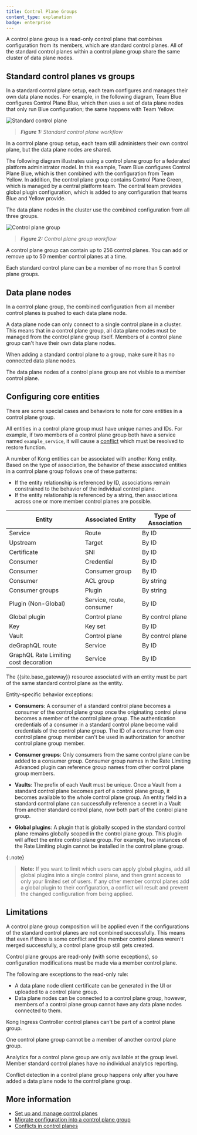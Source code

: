 ```yaml
---
title: Control Plane Groups
content_type: explanation
badge: enterprise
---
```


A control plane group is a read-only control plane that combines configuration from
its members, which are standard control planes. All of the standard control planes within a 
control plane group share the same cluster of data plane nodes. 

## Standard control planes vs groups

In a standard control plane setup, each team configures and manages their own data plane nodes.
For example, in the following diagram, Team Blue configures Control Plane Blue, which then uses a set of data plane nodes that only run Blue configuration; the same happens with Team Yellow.

![Standard control plane](/assets/images/docs/konnect/konnect-control-plane.svg)
> _**Figure 1:** Standard control plane workflow_

In a control plane group setup, each team still administers their own control plane, but the data plane nodes are shared. 

The following diagram illustrates using a control plane group for a federated platform administrator model. In this example, Team Blue configures Control Plane Blue, which is then combined with the configuration from Team Yellow. In addition, the control plane group contains Control Plane Green, which is managed by a central platform team. The central team provides global plugin configuration, which is added to any configuration that teams Blue and Yellow provide.

The data plane nodes in the cluster use the combined configuration from all three groups.

![Control plane group](/assets/images/docs/konnect/konnect-control-plane-group.svg)
> _**Figure 2:** Control plane group workflow_

A control plane group can contain up to 256 control planes. 
You can add or remove up to 50 member control planes at a time.

Each standard control plane can be a member of no more than 5 control plane groups.

## Data plane nodes

In a control plane group, the combined configuration from all member control planes is pushed to each data plane node.

A data plane node can only connect to a single control plane in a cluster.
This means that in a control plane group, all data plane nodes must be managed from the control plane group itself. 
Members of a control plane group can't have their own data plane nodes. 

When adding a standard control plane to a group, make sure it has no connected data plane nodes.

The data plane nodes of a control plane group are not visible to a member control plane.

## Configuring core entities

There are some special cases and behaviors to note for core entities in a control plane group.

All entities in a control plane group must have unique names and IDs. 
For example, if two members of a control plane group both have a service named `example_service`, 
it will cause a [conflict](/konnect/gateway-manager/control-plane-groups/conflicts/) which must be resolved to restore function.

A number of Kong entities can be associated with another Kong entity.
Based on the type of association, the behavior of these associated entities in a control plane group follows one of these patterns:
* If the entity relationship is referenced by ID, associations remain constrained to the behavior of the individual control plane.
* If the entity relationship is referenced by a string, then associations across one or more member control planes are possible.

Entity | Associated Entity | Type of Association
-------|-------------------|--------------------
Service | Route | By ID
Upstream | Target | By ID
Certificate | SNI | By ID
Consumer | Credential | By ID
Consumer | Consumer group | By ID
Consumer | ACL group | By string
Consumer groups | Plugin | By string
Plugin (Non-Global) | Service, route, consumer | By ID
Global plugin | Control plane | By control plane
Key | Key set | By ID
Vault | Control plane| By control plane
deGraphQL route | Service | By ID
GraphQL Rate Limiting cost decoration | Service | By ID

The {{site.base_gateway}} resource associated with an entity must be part of the same standard control plane as the entity.

Entity-specific behavior exceptions:
* **Consumers**: A consumer of a standard control plane becomes a consumer of the control plane group once the originating 
control plane becomes a member of the control plane group.
The authentication credentials of a consumer in a standard control plane become valid credentials of the control plane group.
The ID of a consumer from one control plane group member can't be used in authorization for another control plane group member.

* **Consumer groups**: Only consumers from the same control plane can be added to a consumer group.
Consumer group names in the Rate Limiting Advanced plugin can reference group names from other control plane group members.

* **Vaults**: The prefix of each Vault must be unique.
Once a Vault from a standard control plane becomes part of a control plane group, it becomes available to the whole control plane group.
An entity field in a standard control plane can successfully reference a secret in a Vault from another standard control plane, now both part of the control plane group.

* **Global plugins**: A plugin that is globally scoped in the standard control plane remains globally scoped in the control plane group. 
This plugin will affect the entire control plane group.
For example, two instances of the Rate Limiting plugin cannot be installed in the control plane group.

{:.note}
> **Note:** If you want to limit which users can apply global plugins, add all global plugins into a single control plane, and then grant access to only your limited set of users. If any other member control planes add a global plugin to their configuration, a conflict will result and prevent the changed configuration from being applied.

## Limitations

A control plane group composition will be applied even if the configurations of the standard control planes are not combined successfully. 
This means that even if there is some conflict and the member control planes weren't merged successfully, a control plane group still gets created.

Control plane groups are read-only (with some exceptions), so configuration modifications must be made via a member control plane. 

The following are exceptions to the read-only rule:
* A data plane node client certificate can be generated in the UI or uploaded to a control plane group.
* Data plane nodes can be connected to a control plane group, however, members of a control plane group cannot have any data plane nodes connected to them.

Kong Ingress Controller control planes can't be part of a control plane group.

One control plane group cannot be a member of another control plane group. 

Analytics for a control plane group are only available at the group level. 
Member standard control planes have no individual analytics reporting.

Conflict detection in a control plane group happens only after you have added a data plane node to the control plane group.
## More information
* [Set up and manage control planes](/konnect/gateway-manager/control-plane-groups/how-to/)
* [Migrate configuration into a control plane group](/konnect/gateway-manager/control-plane-groups/migrate/)
* [Conflicts in control planes](/konnect/gateway-manager/control-plane-groups/conflicts/)